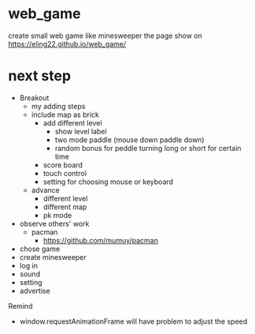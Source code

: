 # web_game
create small web game like minesweeper
the page show on https://eling22.github.io/web_game/
# next step
* Breakout
  * my adding steps
  * include map as brick
    * add different level
      * show level label
      * two mode paddle (mouse down paddle down)
      * random bonus for peddle turning long or short for certain time 
    * score board
    * touch control
    * setting for choosing mouse or keyboard
  * advance
    * different level 
    * different map
    * pk mode
* observe others' work
  * pacman
    * https://github.com/mumuy/pacman
* chose game
* create minesweeper
* log in
* sound
* setting
* advertise

Remind

* window.requestAnimationFrame will have problem to adjust the speed